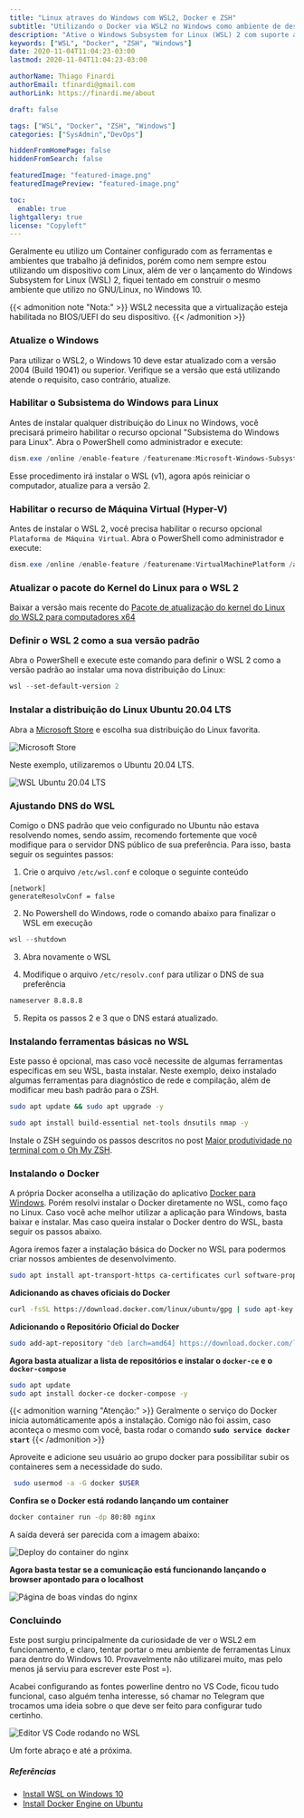 ```yaml
---
title: "Linux atraves do Windows com WSL2, Docker e ZSH"
subtitle: "Utilizando o Docker via WSL2 no Windows como ambiente de desenvolvimento."
description: "Ative o Windows Subsystem for Linux (WSL) 2 com suporte ao Docker e tenha o seu ambiente de desenvolvimento de uma maneira super rápida."
keywords: ["WSL", "Docker", "ZSH", "Windows"]
date: 2020-11-04T11:04:23-03:00
lastmod: 2020-11-04T11:04:23-03:00

authorName: Thiago Finardi
authorEmail: tfinardi@gmail.com
authorLink: https://finardi.me/about

draft: false

tags: ["WSL", "Docker", "ZSH", "Windows"]
categories: ["SysAdmin","DevOps"]

hiddenFromHomePage: false
hiddenFromSearch: false

featuredImage: "featured-image.png"
featuredImagePreview: "featured-image.png"

toc:
  enable: true
lightgallery: true
license: "Copyleft"
---
```


Geralmente eu utilizo um Container configurado com as ferramentas e ambientes que trabalho já definidos, porém como nem sempre estou utilizando um dispositivo com Linux, além de ver o lançamento do Windows Subsystem for Linux (WSL) 2, fiquei tentado em construir o mesmo ambiente que utilizo no GNU/Linux, no Windows 10.

{{< admonition note "Nota:" >}}
WSL2 necessita que a virtualização esteja habilitada no BIOS/UEFI do seu dispositivo.
{{< /admonition >}}

### Atualize o Windows

Para utilizar o WSL2, o Windows 10 deve estar atualizado com a versão 2004 (Build 19041) ou superior.
Verifique se a versão que está utilizando atende o requisito, caso contrário, atualize.

### Habilitar o Subsistema do Windows para Linux

Antes de instalar qualquer distribuição do Linux no Windows, você precisará primeiro habilitar o recurso opcional "Subsistema do Windows para Linux".
Abra o PowerShell como administrador e execute:

```powershell
dism.exe /online /enable-feature /featurename:Microsoft-Windows-Subsystem-Linux /all /norestart
```

Esse procedimento irá instalar o WSL (v1), agora após reiniciar o computador, atualize para a versão 2.

### Habilitar o recurso de Máquina Virtual (Hyper-V)

Antes de instalar o WSL 2, você precisa habilitar o recurso opcional `Plataforma de Máquina Virtual`.
Abra o PowerShell como administrador e execute:

```powershell
dism.exe /online /enable-feature /featurename:VirtualMachinePlatform /all /norestart
```
### Atualizar o pacote do Kernel do Linux para o WSL 2

Baixar a versão mais recente do [Pacote de atualização do kernel do Linux do WSL2 para computadores x64](https://wslstorestorage.blob.core.windows.net/wslblob/wsl_update_x64.msi)

### Definir o WSL 2 como a sua versão padrão

Abra o PowerShell e execute este comando para definir o WSL 2 como a versão padrão ao instalar uma nova distribuição do Linux:
```powershell
wsl --set-default-version 2
```

### Instalar a distribuição do Linux Ubuntu 20.04 LTS

Abra a [Microsoft Store](https://aka.ms/wslstore) e escolha sua distribuição do Linux favorita. 

![Microsoft Store](store.png#fullsize)

Neste exemplo, utilizaremos o Ubuntu 20.04 LTS.

![WSL Ubuntu 20.04 LTS](ubuntu.png#fullsize)

### Ajustando DNS do WSL
Comigo o DNS padrão que veio configurado no Ubuntu não estava resolvendo nomes, sendo assim, recomendo fortemente que você modifique para o servidor DNS público de sua preferência. Para isso, basta seguir os seguintes passos:

1. Crie o arquivo `/etc/wsl.conf` e coloque o seguinte conteúdo

```code
[network]
generateResolvConf = false
```
2. No Powershell do Windows, rode o comando abaixo para finalizar o WSL em execução

```powershell
wsl --shutdown
```
3. Abra novamente o WSL

4. Modifique o arquivo `/etc/resolv.conf` para utilizar o DNS de sua preferência
```bash
nameserver 8.8.8.8
```
5. Repita os passos 2 e 3 que o DNS estará atualizado. 

### Instalando ferramentas básicas no WSL

Este passo é opcional, mas caso você necessite de algumas ferramentas específicas em seu WSL, basta instalar. Neste exemplo, deixo instalado algumas ferramentas para diagnóstico de rede e compilação, além de modificar meu bash padrão para o ZSH.

```bash
sudo apt update && sudo apt upgrade -y

sudo apt install build-essential net-tools dnsutils nmap -y
```

Instale o ZSH seguindo os passos descritos no post [Maior produtividade no terminal com o Oh My ZSH](https://finardi.me/produtividade-com-oh-my-zsh/).

### Instalando o Docker

A própria Docker aconselha a utilização do aplicativo [Docker para Windows](https://finardi.me/produtividade-com-oh-my-zsh/). Porém resolvi instalar o Docker diretamente no WSL, como faço no Linux. Caso você ache melhor utilizar a aplicação para Windows, basta baixar e instalar. Mas caso queira instalar o Docker dentro do WSL, basta seguir os passos abaixo.

Agora iremos fazer a instalação básica do Docker no WSL para podermos criar nossos ambientes de desenvolvimento. 

```bash
sudo apt install apt-transport-https ca-certificates curl software-properties-common
```

**Adicionando as chaves oficiais do Docker**

```bash
curl -fsSL https://download.docker.com/linux/ubuntu/gpg | sudo apt-key add -
```

**Adicionando o Repositório Oficial do Docker**

```bash
sudo add-apt-repository "deb [arch=amd64] https://download.docker.com/linux/ubuntu $(lsb_release -cs) stable"
```

**Agora basta atualizar a lista de repositórios e instalar o `docker-ce` e o `docker-compose`**

```bash
sudo apt update
sudo apt install docker-ce docker-compose -y
```

{{< admonition warning "Atenção:" >}}
Geralmente o serviço do Docker inicia automáticamente após a instalação. Comigo não foi assim, caso aconteça o mesmo com você, basta rodar o comando **``sudo service docker start``**
{{< /admonition >}}

Aproveite e adicione seu usuário ao grupo docker para possibilitar subir os containeres sem a necessidade do sudo.

```bash
 sudo usermod -a -G docker $USER
```

**Confira se o Docker está rodando lançando um container**

```bash
docker container run -dp 80:80 nginx
```
A saída deverá ser parecida com a imagem abaixo:

![Deploy do container do nginx](run-nginx.png#fullsize)

**Agora basta testar se a comunicação está funcionando lançando o browser apontado para o localhost**

![Página de boas vindas do nginx](nginx.png#fullsize)

### Concluindo

Este post surgiu principalmente da curiosidade de ver o WSL2 em funcionamento, e claro, tentar portar o meu ambiente de ferramentas Linux para dentro do Windows 10. Provavelmente não utilizarei muito, mas pelo menos já serviu para escrever este Post =).

Acabei configurando as fontes powerline dentro no VS Code, ficou tudo funcional, caso alguém tenha interesse, só chamar no Telegram que trocamos uma ideia sobre o que deve ser feito para configurar tudo certinho.

![Editor VS Code rodando no WSL](vscode.png#fullsize)

Um forte abraço e até a próxima.

##### Referências
* [Install WSL on Windows 10](https://docs.microsoft.com/en-us/windows/wsl/install-win10)
* [Install Docker Engine on Ubuntu](https://docs.docker.com/engine/install/ubuntu/)